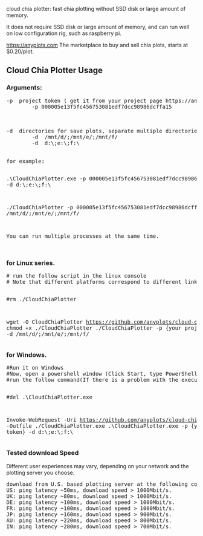 cloud chia plotter: fast chia plotting without SSD disk or large amount of memory.

It does not require SSD disk or large amount of memory, and can run well on low configuration rig, such as raspberry pi.

https://anyplots.com The marketplace to buy and sell chia plots, starts at $0.20/plot.

<h2>Cloud Chia Plotter Usage</h2>

<h3>Arguments:</h3>
<pre>
-p  project token ( get it from your project page https://anyplots.com/buy-chia-plot/projects ), such as(40 chars):
        -p 000005e13f5fc456753081edf7dcc98986dcffa15 

<br/>
-d  directories for save plots, separate multiple directories with semicolons, such as:
        -d  /mnt/d/;/mnt/e/;/mnt/f/
        -d  d:\;e:\;f:\
<br/>               
for example:

.\\CloudChiaPlotter.exe -p 000005e13f5fc456753081edf7dcc98986dcffa15 -d  d:\\;e:\\;f:\\

./CloudChiaPlotter -p 000005e13f5fc456753081edf7dcc98986dcffa15 -d  /mnt/d/;/mnt/e/;/mnt/f/

You can run multiple processes at the same time.

</pre>

<h3>for Linux series.</h3>
<pre>
# run the follow script in the linux console
# Note that different platforms correspond to different link versions

#rm ./CloudChiaPlotter

wget -O CloudChiaPlotter https://github.com/anyplots/cloud-chia-plotter/releases/download/v1/cloud-chia-plotter-v1-linux-x64
chmod +x ./CloudChiaPlotter
./CloudChiaPlotter -p {your project token} -d  /mnt/d/;/mnt/e/;/mnt/f/
</pre>

<h3>for Windows.</h3>
<pre>
#Run it on Windows
#Now, open a powershell window (Click Start, type PowerShell, and then click Windows PowerShell)
#run the follow command(If there is a problem with the execution sequence, please execute line by line)

#del .\\CloudChiaPlotter.exe

Invoke-WebRequest -Uri  https://github.com/anyplots/cloud-chia-plotter/releases/download/v1/cloud-chia-plotter-v1-win-x64.exe -Outfile ./CloudChiaPlotter.exe
.\\CloudChiaPlotter.exe -p {your project token} -d  d:\\;e:\\;f:\\
</pre>


<h3>Tested download Speed</h3>
Different user experiences may vary, depending on your network and the plotting server you choose.
<pre>
download from U.S. based plotting server at the following countries(bandwidth 1 Gbit/s):
US: ping latency ~50ms, download speed > 1000Mbit/s.   
UK: ping latency ~80ms, download speed > 1000Mbit/s.    
DE: ping latency ~100ms, download speed > 1000Mbit/s.    
FR: ping latency ~100ms, download speed > 1000Mbit/s.    
JP: ping latency ~160ms, download speed > 900Mbit/s.   
AU: ping latency ~220ms, download speed > 800Mbit/s.   
IN: ping latency ~280ms, download speed > 700Mbit/s.    




</pre>
